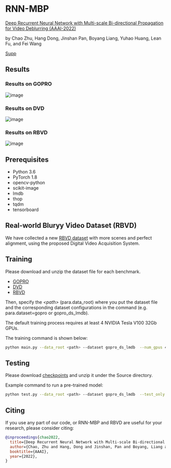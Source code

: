 # RNN-MBP
[Deep Recurrent Neural Network with Multi-scale Bi-directional Propagation for Video Deblurring (AAAI-2022)](https://arxiv.org/abs/2112.05150)

by Chao Zhu, Hang Dong, Jinshan Pan, Boyang Liang, Yuhao Huang, Lean Fu, and Fei Wang

[Supp](https://drive.google.com/file/d/1S-oP5NxUS8VYvq4PFv2gOWudiMRZTVaS/view?usp=sharing)

## Results

### Results on GOPRO
![image](https://github.com/XJTU-CVLAB-LOWLEVEL/RNN-MBP/blob/main/example_results/GORPO/GOPRO.png)

### Results on DVD
![image](https://github.com/XJTU-CVLAB-LOWLEVEL/RNN-MBP/blob/main/example_results/DVD/DVD.png)

### Results on RBVD
![image](https://github.com/XJTU-CVLAB-LOWLEVEL/RNN-MBP/blob/main/example_results/RBVD/RBVD.png)


## Prerequisites

- Python 3.6 
- PyTorch 1.8
- opencv-python
- scikit-image
- lmdb
- thop
- tqdm
- tensorboard



## Real-world Bluryy Video Dataset (RBVD)
We have collected a new [RBVD dataset](https://drive.google.com/drive/folders/1YQUIGdW4SCAQW5-dxg2lwjTig2XKLeSG?usp=sharing) with more scenes and perfect alignment, using the proposed Digital Video Acquisition System.



## Training
Please download and unzip the dataset file for each benchmark.

- [GOPRO](https://drive.google.com/file/d/1y4wvPdOG3mojpFCHTqLgriexhbjoWVkK/view?usp=sharing)
- [DVD](http://www.cs.ubc.ca/labs/imager/tr/2017/DeepVideoDeblurring/)
- [RBVD](https://drive.google.com/drive/folders/1YQUIGdW4SCAQW5-dxg2lwjTig2XKLeSG?usp=sharing)

Then, specify the *\<path\>* (para.data_root) where you put the dataset file and the corresponding dataset configurations in the command (e.g. para.dataset=gopro or gopro_ds_lmdb).

The default training process requires at least 4 NVIDIA Tesla V100 32Gb GPUs.

The training command is shown below:

```bash
python main.py --data_root <path> --dataset gopro_ds_lmdb  --num_gpus 4 --batch_size 4  --patch_size [256, 256]  --end_epoch 500
```


## Testing
Please download [checkpoints](https://drive.google.com/drive/folders/1i0EdcaSnSIrn38jm6nwKtANacTct083R?usp=sharing) and unzip it under the Source directory.

Example command to run a pre-trained model:

```bash
python test.py --data_root <path> --dataset gopro_ds_lmdb  --test_only --test_checkpoint <path>  --model RNN-MBP 
```


## Citing

If you use any part of our code, or RNN-MBP and RBVD are useful for your research, please consider citing:

```bibtex
@inproceedings{chao2022,
  title={Deep Recurrent Neural Network with Multi-scale Bi-directional Propagation for Video Deblurring},
  author={Chao, Zhu and Hang, Dong and Jinshan, Pan and Boyang, Liang and Yuhao, Huang and Lean, Fu and Fei, Wang},
  booktitle={AAAI},
  year={2022},
}
```
